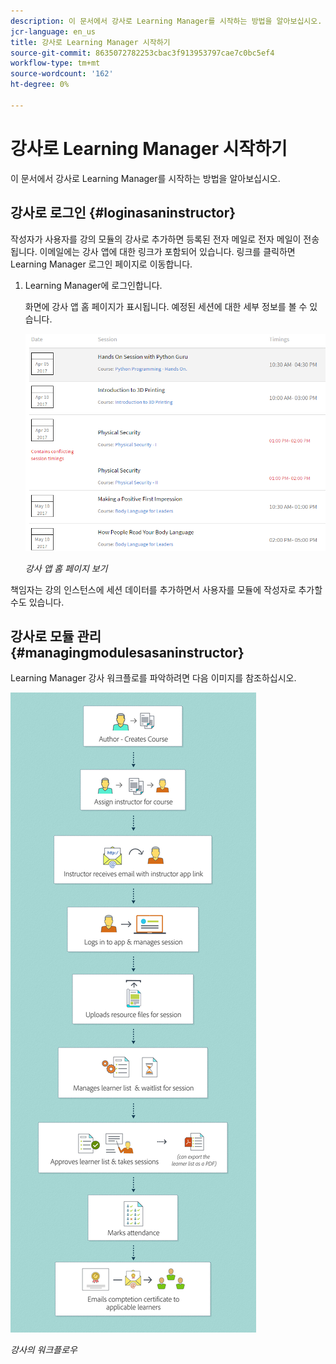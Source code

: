 ```yaml
---
description: 이 문서에서 강사로 Learning Manager를 시작하는 방법을 알아보십시오.
jcr-language: en_us
title: 강사로 Learning Manager 시작하기
source-git-commit: 8635072782253cbac3f913953797cae7c0bc5ef4
workflow-type: tm+mt
source-wordcount: '162'
ht-degree: 0%

---
```




# 강사로 Learning Manager 시작하기

이 문서에서 강사로 Learning Manager를 시작하는 방법을 알아보십시오.

## 강사로 로그인 {#loginasaninstructor}

작성자가 사용자를 강의 모듈의 강사로 추가하면 등록된 전자 메일로 전자 메일이 전송됩니다. 이메일에는 강사 앱에 대한 링크가 포함되어 있습니다. 링크를 클릭하면 Learning Manager 로그인 페이지로 이동합니다.

1. Learning Manager에 로그인합니다.

   화면에 강사 앱 홈 페이지가 표시됩니다. 예정된 세션에 대한 세부 정보를 볼 수 있습니다.

   ![](assets/instructor-upcomingsession.png)

   *강사 앱 홈 페이지 보기*

책임자는 강의 인스턴스에 세션 데이터를 추가하면서 사용자를 모듈에 작성자로 추가할 수도 있습니다.

## 강사로 모듈 관리 {#managingmodulesasaninstructor}

Learning Manager 강사 워크플로를 파악하려면 다음 이미지를 참조하십시오.

![](assets/instructor.jpg)

*강사의 워크플로우*
